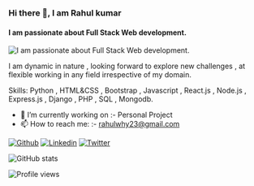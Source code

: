 ### Hi there 👋, I am Rahul kumar
#### I am passionate about Full Stack Web development.
![I am passionate about Full Stack Web development.](https://pbs.twimg.com/profile_banners/1341616543566712832/1615440049/600x200)

I am dynamic in nature , looking forward to explore new challenges , at flexible working in any field irrespective of my domain.

Skills: Python , HTML&CSS , Bootstrap , Javascript , React.js , Node.js , Express.js , Django , PHP , SQL , Mongodb.

- 🔭 I’m currently working on :- Personal Project 
- 📫 How to reach me: :- rahulwhy23@gmail.com 



[![Github](https://img.shields.io/badge/-Github-000?style=flat&logo=Github&logoColor=white)](https://github.com/Aman22sharma)
[![Linkedin](https://img.shields.io/badge/-LinkedIn-blue?style=flat&logo=Linkedin&logoColor=white)](https://www.linkedin.com/in/aman-kumar-sharma-2a4775159/)
[![Twitter](https://img.shields.io/badge/-Instagram-c13584?style=flat&labelColor=c13584&logo=instagram&logoColor=white)](https://www.instagram.com/aman_sharma.richel/)
  



![GitHub stats](https://github-readme-stats.vercel.app/api?username=rahulkr23&show_icons=true)  

![Profile views](https://gpvc.arturio.dev/rahulkr23)  
